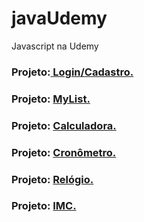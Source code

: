 # javaUdemy
 Javascript na Udemy

<h3>Projeto:<a href="https://sylu4n.github.io/javaUdemy/exercicios/Login%20e%20Cadastro/" target="_blank"> Login/Cadastro.</a></h3>

<h3>Projeto: <a href="https://sylu4n.github.io/javaUdemy/exercicios/Lista/index.html">MyList.</a></h3>

<h3>Projeto: <a href="https://sylu4n.github.io/javaUdemy/exercicios/Calculadora/index.html">Calculadora.</a></h3>

<h3>Projeto: <a href="https://sylu4n.github.io/javaUdemy/exercicios/Cronometro/index.html">Cronômetro.</a></h3>

<h3>Projeto: <a href="https://sylu4n.github.io/javaUdemy/exercicios/Relogio/index.html">Relógio.</a></h3>

<h3>Projeto: <a href="https://sylu4n.github.io/javaUdemy/exercicios/IMC/index.html">IMC.</a></h3>

